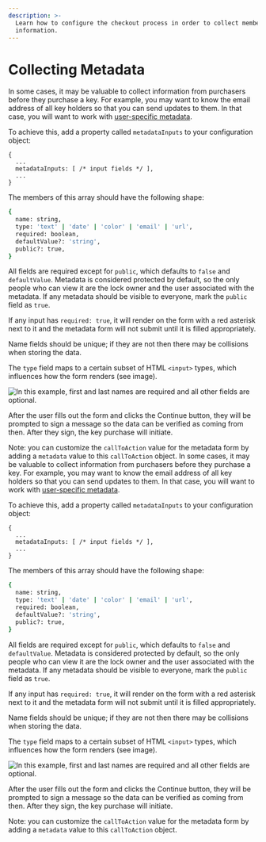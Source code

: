 ```yaml
---
description: >-
  Learn how to configure the checkout process in order to collect members
  information.
---
```


# Collecting Metadata

In some cases, it may be valuable to collect information from purchasers before they purchase a key. For example, you may want to know the email address of all key holders so that you can send updates to them. In that case, you will want to work with [user-specific metadata](../metadata.md#user-specific-metadata).

To achieve this, add a property called `metadataInputs` to your configuration object:

```text
{
  ...
  metadataInputs: [ /* input fields */ ],
  ...
}
```

The members of this array should have the following shape:

```bash
{
  name: string,
  type: 'text' | 'date' | 'color' | 'email' | 'url',
  required: boolean,
  defaultValue?: 'string',
  public?: true,
}
```

All fields are required except for `public`, which defaults to `false` and `defaultValue`. Metadata is considered protected by default, so the only people who can view it are the lock owner and the user associated with the metadata. If any metadata should be visible to everyone, mark the `public` field as `true`.

If any input has `required: true`, it will render on the form with a red asterisk next to it and the metadata form will not submit until it is filled appropriately.

Name fields should be unique; if they are not then there may be collisions when storing the data.

The `type` field maps to a certain subset of HTML `<input>` types, which influences how the form renders \(see image\).

![In this example, first and last names are required and all other fields are optional.](../../.gitbook/assets/metadataformexample.png)

After the user fills out the form and clicks the Continue button, they will be prompted to sign a message so the data can be verified as coming from then. After they sign, the key purchase will initiate.

Note: you can customize the `callToAction` value for the metadata form by adding a `metadata` value to this `callToAction` object. In some cases, it may be valuable to collect information from purchasers before they purchase a key. For example, you may want to know the email address of all key holders so that you can send updates to them. In that case, you will want to work with [user-specific metadata](../metadata.md#user-specific-metadata).

To achieve this, add a property called `metadataInputs` to your configuration object:

```text
{
  ...
  metadataInputs: [ /* input fields */ ],
  ...
}
```

The members of this array should have the following shape:

```bash
{
  name: string,
  type: 'text' | 'date' | 'color' | 'email' | 'url',
  required: boolean,
  defaultValue?: 'string',
  public?: true,
}
```

All fields are required except for `public`, which defaults to `false` and `defaultValue`. Metadata is considered protected by default, so the only people who can view it are the lock owner and the user associated with the metadata. If any metadata should be visible to everyone, mark the `public` field as `true`.

If any input has `required: true`, it will render on the form with a red asterisk next to it and the metadata form will not submit until it is filled appropriately.

Name fields should be unique; if they are not then there may be collisions when storing the data.

The `type` field maps to a certain subset of HTML `<input>` types, which influences how the form renders \(see image\).

![In this example, first and last names are required and all other fields are optional.](../../.gitbook/assets/metadataformexample.png)

After the user fills out the form and clicks the Continue button, they will be prompted to sign a message so the data can be verified as coming from then. After they sign, the key purchase will initiate.

Note: you can customize the `callToAction` value for the metadata form by adding a `metadata` value to this `callToAction` object.

